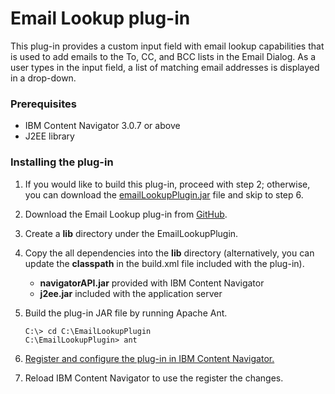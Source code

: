 # Email Lookup plug-in

This plug-in provides a custom input field with email lookup capabilities that is used to add emails to the To, CC, and BCC lists in the Email Dialog. As a user types in the input field, a list of matching email addresses is displayed in a drop-down.

### Prerequisites

* IBM Content Navigator 3.0.7 or above
* J2EE library

### Installing the plug-in

1. If you would like to build this plug-in, proceed with step 2; otherwise, you can download the [emailLookupPlugin.jar](https://github.com/ibm-ecm/ibm-content-navigator-samples/tree/master/CustomEmailPlugin/emailLookupPlugin.jar) file and skip to step 6.
2. Download the Email Lookup plug-in from [GitHub](https://github.com/ibm-ecm/ibm-content-navigator-samples/tree/master/EmailLookupPlugin).
3. Create a **lib** directory under the EmailLookupPlugin.
4. Copy the all dependencies into the **lib** directory (alternatively, you can update the **classpath** in the build.xml file included with the plug-in).
    * **navigatorAPI.jar** provided with IBM Content Navigator
    * **j2ee.jar** included with the application server
5. Build the plug-in JAR file by running Apache Ant.

    ```
    C:\> cd C:\EmailLookupPlugin
    C:\EmailLookupPlugin> ant
    ```
6. [Register and configure the plug-in in IBM Content Navigator.](http://www.ibm.com/support/knowledgecenter/SSEUEX_3.0.8/com.ibm.installingeuc.doc/eucco012.htm)
7. Reload IBM Content Navigator to use the register the changes.